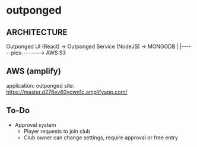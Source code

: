 # outponged

## ARCHITECTURE

  Outponged UI (React)     ->  Outponged Service (NodeJS)    ->  MONGODB
          |
          |------pics-------> AWS S3

## AWS (amplify)
application: outponged
site: https://master.d276ev60ycwn1c.amplifyapp.com/


## To-Do
- Approval system
  - Player requests to join club
  - Club owner can change settings, require approval or free entry
